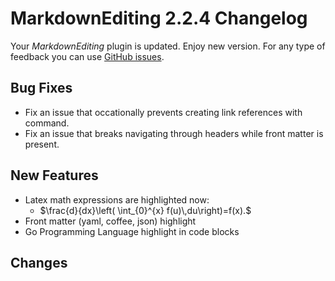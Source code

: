 # MarkdownEditing 2.2.4 Changelog

Your _MarkdownEditing_ plugin is updated. Enjoy new version. For any type of
feedback you can use [GitHub issues][issues].

## Bug Fixes

* Fix an issue that occationally prevents creating link references with command.
* Fix an issue that breaks navigating through headers while front matter is present.

## New Features

* Latex math expressions are highlighted now:
    - $\frac{d}{dx}\left( \int_{0}^{x} f(u)\,du\right)=f(x).$
* Front matter (yaml, coffee, json) highlight
* Go Programming Language highlight in code blocks

## Changes

[issues]: https://github.com/SublimeText-Markdown/MarkdownEditing/issues
